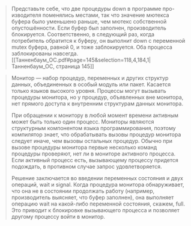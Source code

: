 >  Представьте себе, что две процедуры down в программе про- изводителя поменялись местами, так что значение мютекса буфера было уменьшено раньше, чем мютекс собственной опустошённости. Если буфер был заполнен, производитель блокируется.
>  Соответственно, в следующий раз, когда потребитель обратится к буферу, он выполнит down с переменной mutex буфера, равной 0, и тоже заблокируется. Оба процесса заблокированы навсегда. 
[[Танненбаум_ОС.pdf#page=145&selection=118,4,184,1|Танненбаум_ОС, страница 145]]

> Монитор — набор процедур, переменных и других структур данных, объединенных в особый модуль или пакет. Касается только языков высокого уровня. Процессы могут вызывать процедуры монитора, но у процедур, объявленных вне монитора, нет прямого доступа к внутренним структурам данных монитора.
> 
> При обращении к монитору в любой момент времени активным может быть только один процесс. Мониторы являются структурным компонентом языка программирования, поэтому компилятор знает, что обрабатывать вызовы процедур монитора следует иначе, чем вызовы остальных процедур. Обычно при вызове процедуры монитора первые несколько команд процедуры проверяют, нет ли в мониторе активного процесса. Если активный процесс есть, вызывающему процессу придется подождать, в противном случае запрос удовлетворяется.
> 
> Решение заключается во введении переменных состояния и двух операций, wait и signal. Когда процедура монитора обнаруживает, что она не в состоянии продолжать работу (например, производитель выясняет, что буфер заполнен), она выполняет операцию wait на какой-либо переменной состояния, скажем, full. Это приводит к блокировке вызывающего процесса и позволяет другому процессу войти в монитор.

